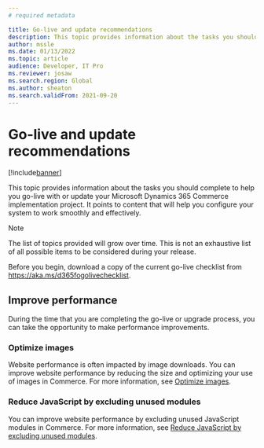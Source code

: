 ```yaml
---
# required metadata

title: Go-live and update recommendations
description: This topic provides information about the tasks you should complete to help you go-live with or update your Microsoft Dynamics 365 Commerce implementation project.
author: mssle
ms.date: 01/13/2022
ms.topic: article
audience: Developer, IT Pro
ms.reviewer: josaw
ms.search.region: Global
ms.author: sheaton
ms.search.validFrom: 2021-09-20
---
```


# Go-live and update recommendations

[!include[banner](../includes/banner.md)]

This topic provides information about the tasks you should complete to help you go-live with or update your Microsoft Dynamics 365 Commerce implementation project. It points to content that will help you configure your system to work smoothly and effectively. 

> [!NOTE]
> The list of topics provided will grow over time. This is not an exhaustive list of all possible items to be considered during your release.

Before you begin, download a copy of the current go-live checklist from https://aka.ms/d365fogolivechecklist. 

## Improve performance

During the time that you are completing the go-live or upgrade process, you can take the opportunity to make performance improvements. 

### Optimize images

Website performance is often impacted by image downloads. You can improve website performance by reducing the size and optimizing your use of images in Commerce. For more information, see [Optimize images](performance-optimize-images.md).

### Reduce JavaScript by excluding unused modules

You can improve website performance by excluding unused JavaScript modules in Commerce. For more information, see [Reduce JavaScript by excluding unused modules](performance-reduce-javascript.md).




  
